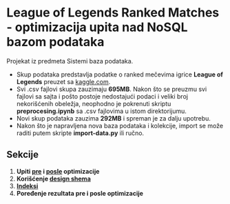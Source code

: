 # League of Legends Ranked Matches - optimizacija upita nad NoSQL bazom podataka
Projekat iz predmeta Sistemi baza podataka.  
- Skup podataka predstavlja podatke o ranked mečevima igrice **League of Legends** preuzet sa [kaggle.com](https://www.kaggle.com/datasets/paololol/league-of-legends-ranked-matches/data).  
- Svi .csv fajlovi skupa zauzimaju **695MB**. Nakon što se preuzmu svi fajlovi sa sajta i pošto postoje nedostajući podaci i veliki broj nekorišćenih obeležja, neophodno je pokrenuti skriptu **preprocesing.ipynb** sa .csv fajlovima u istom direktorijumu.  
- Novi skup podataka zauzima **292MB** i spreman je za dalju upotrebu.  
- Nakon što je napravljena nova baza podataka i kolekcije, import se može raditi putem skripte **import-data.py** ili ručno.  

## Sekcije
1. **Upiti [pre](https://github.com/andjela-r/SBP-MongoDB/blob/main/v1-part1.md) i [posle](https://github.com/andjela-r/SBP-MongoDB/blob/main/v2-part1.md) optimizacije**
2. **Korišćenje [design shema](https://github.com/andjela-r/SBP-MongoDB/blob/main/design-shema.ipynb)**
3. **[Indeksi](https://github.com/andjela-r/SBP-MongoDB/blob/main/indexes.md)**
4. **Poređenje rezultata pre i posle optimizacije**
